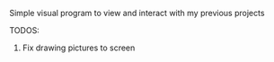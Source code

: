 Simple visual program to view and interact with my previous projects

TODOS:

1) Fix drawing pictures to screen

